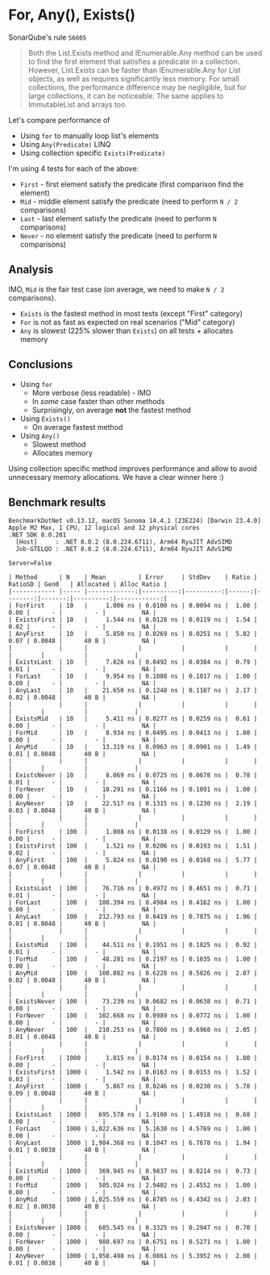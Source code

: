 # For, Any(), Exists()

SonarQube's rule `S6605`

> Both the List.Exists method and IEnumerable.Any method can be used to find the first element that satisfies a predicate in a collection. However, List.Exists can be faster than IEnumerable.Any for List objects, as well as requires significantly less memory. For small collections, the performance difference may be negligible, but for large collections, it can be noticeable. The same applies to ImmutableList and arrays too.

Let's compare performance of
- Using `for` to manually loop list's elements
- Using `Any(Predicate)` LINQ
- Using collection specific `Exists(Predicate)`

I'm using 4 tests for each of the above:
- `First` - first element satisfy the predicate (first comparison find the element)
- `Mid` - middle element satisfy the predicate (need to perform `N / 2` comparisons)
- `Last` - last element satisfy the predicate (need to perform `N` comparisons)
- `Never` - no element satisfy the predicate (need to perform `N` comparisons)


## Analysis
IMO, `Mid` is the fair test case (on average, we need to make `N / 2` comparisons).
- `Exists` is the fastest method in most tests (except "First" category)
- `For` is not as fast as expected on real scenarios ("Mid" category)
- `Any` is slowest (225% slower than `Exists`) on all tests + allocates memory


## Conclusions
- Using `for`
  - More verbose (less readable) - IMO
  - In _some_ case faster than other methods
  - Surprisingly, on average **not** the fastest method
- Using `Exists()`
  - On average fastest method 
- Using `Any()`
  - Slowest method
  - Allocates memory


Using collection specific method improves performance and allow to avoid unnecessary memory allocations.
We have a clear winner here :)


## Benchmark results

```
BenchmarkDotNet v0.13.12, macOS Sonoma 14.4.1 (23E224) [Darwin 23.4.0]
Apple M2 Max, 1 CPU, 12 logical and 12 physical cores
.NET SDK 8.0.201
  [Host]     : .NET 8.0.2 (8.0.224.6711), Arm64 RyuJIT AdvSIMD
  Job-GTELQO : .NET 8.0.2 (8.0.224.6711), Arm64 RyuJIT AdvSIMD

Server=False  

| Method      | N    | Mean         | Error     | StdDev    | Ratio | RatioSD | Gen0   | Allocated | Alloc Ratio |
|------------ |----- |-------------:|----------:|----------:|------:|--------:|-------:|----------:|------------:|
| ForFirst    | 10   |     1.006 ns | 0.0100 ns | 0.0094 ns |  1.00 |    0.00 |      - |         - |          NA |
| ExistsFirst | 10   |     1.544 ns | 0.0128 ns | 0.0119 ns |  1.54 |    0.02 |      - |         - |          NA |
| AnyFirst    | 10   |     5.850 ns | 0.0269 ns | 0.0251 ns |  5.82 |    0.07 | 0.0048 |      40 B |          NA |
|             |      |              |           |           |       |         |        |           |             |
| ExistsLast  | 10   |     7.826 ns | 0.0492 ns | 0.0384 ns |  0.79 |    0.01 |      - |         - |          NA |
| ForLast     | 10   |     9.954 ns | 0.1088 ns | 0.1017 ns |  1.00 |    0.00 |      - |         - |          NA |
| AnyLast     | 10   |    21.650 ns | 0.1248 ns | 0.1107 ns |  2.17 |    0.02 | 0.0048 |      40 B |          NA |
|             |      |              |           |           |       |         |        |           |             |
| ExistsMid   | 10   |     5.411 ns | 0.0277 ns | 0.0259 ns |  0.61 |    0.00 |      - |         - |          NA |
| ForMid      | 10   |     8.934 ns | 0.0495 ns | 0.0413 ns |  1.00 |    0.00 |      - |         - |          NA |
| AnyMid      | 10   |    13.319 ns | 0.0963 ns | 0.0901 ns |  1.49 |    0.01 | 0.0048 |      40 B |          NA |
|             |      |              |           |           |       |         |        |           |             |
| ExistsNever | 10   |     8.069 ns | 0.0725 ns | 0.0678 ns |  0.78 |    0.01 |      - |         - |          NA |
| ForNever    | 10   |    10.291 ns | 0.1166 ns | 0.1091 ns |  1.00 |    0.00 |      - |         - |          NA |
| AnyNever    | 10   |    22.517 ns | 0.1315 ns | 0.1230 ns |  2.19 |    0.03 | 0.0048 |      40 B |          NA |
|             |      |              |           |           |       |         |        |           |             |
| ForFirst    | 100  |     1.008 ns | 0.0138 ns | 0.0129 ns |  1.00 |    0.00 |      - |         - |          NA |
| ExistsFirst | 100  |     1.521 ns | 0.0206 ns | 0.0193 ns |  1.51 |    0.02 |      - |         - |          NA |
| AnyFirst    | 100  |     5.824 ns | 0.0190 ns | 0.0168 ns |  5.77 |    0.07 | 0.0048 |      40 B |          NA |
|             |      |              |           |           |       |         |        |           |             |
| ExistsLast  | 100  |    76.716 ns | 0.4972 ns | 0.4651 ns |  0.71 |    0.01 |      - |         - |          NA |
| ForLast     | 100  |   108.394 ns | 0.4984 ns | 0.4162 ns |  1.00 |    0.00 |      - |         - |          NA |
| AnyLast     | 100  |   212.793 ns | 0.8419 ns | 0.7875 ns |  1.96 |    0.01 | 0.0048 |      40 B |          NA |
|             |      |              |           |           |       |         |        |           |             |
| ExistsMid   | 100  |    44.511 ns | 0.1951 ns | 0.1825 ns |  0.92 |    0.01 |      - |         - |          NA |
| ForMid      | 100  |    48.281 ns | 0.2197 ns | 0.1835 ns |  1.00 |    0.00 |      - |         - |          NA |
| AnyMid      | 100  |   100.082 ns | 0.6228 ns | 0.5826 ns |  2.07 |    0.02 | 0.0048 |      40 B |          NA |
|             |      |              |           |           |       |         |        |           |             |
| ExistsNever | 100  |    73.239 ns | 0.0682 ns | 0.0638 ns |  0.71 |    0.00 |      - |         - |          NA |
| ForNever    | 100  |   102.668 ns | 0.0989 ns | 0.0772 ns |  1.00 |    0.00 |      - |         - |          NA |
| AnyNever    | 100  |   210.253 ns | 0.7860 ns | 0.6968 ns |  2.05 |    0.01 | 0.0048 |      40 B |          NA |
|             |      |              |           |           |       |         |        |           |             |
| ForFirst    | 1000 |     1.015 ns | 0.0174 ns | 0.0154 ns |  1.00 |    0.00 |      - |         - |          NA |
| ExistsFirst | 1000 |     1.542 ns | 0.0163 ns | 0.0153 ns |  1.52 |    0.03 |      - |         - |          NA |
| AnyFirst    | 1000 |     5.867 ns | 0.0246 ns | 0.0230 ns |  5.78 |    0.09 | 0.0048 |      40 B |          NA |
|             |      |              |           |           |       |         |        |           |             |
| ExistsLast  | 1000 |   695.578 ns | 1.9108 ns | 1.4918 ns |  0.68 |    0.00 |      - |         - |          NA |
| ForLast     | 1000 | 1,022.636 ns | 5.1630 ns | 4.5769 ns |  1.00 |    0.00 |      - |         - |          NA |
| AnyLast     | 1000 | 1,984.368 ns | 8.1047 ns | 6.7678 ns |  1.94 |    0.01 | 0.0038 |      40 B |          NA |
|             |      |              |           |           |       |         |        |           |             |
| ExistsMid   | 1000 |   369.945 ns | 0.9837 ns | 0.8214 ns |  0.73 |    0.00 |      - |         - |          NA |
| ForMid      | 1000 |   505.924 ns | 2.9402 ns | 2.4552 ns |  1.00 |    0.00 |      - |         - |          NA |
| AnyMid      | 1000 | 1,025.559 ns | 6.8785 ns | 6.4342 ns |  2.03 |    0.02 | 0.0038 |      40 B |          NA |
|             |      |              |           |           |       |         |        |           |             |
| ExistsNever | 1000 |   685.545 ns | 0.3325 ns | 0.2947 ns |  0.70 |    0.00 |      - |         - |          NA |
| ForNever    | 1000 |   980.697 ns | 0.6751 ns | 0.5271 ns |  1.00 |    0.00 |      - |         - |          NA |
| AnyNever    | 1000 | 1,958.498 ns | 6.0861 ns | 5.3952 ns |  2.00 |    0.01 | 0.0038 |      40 B |          NA |
```

